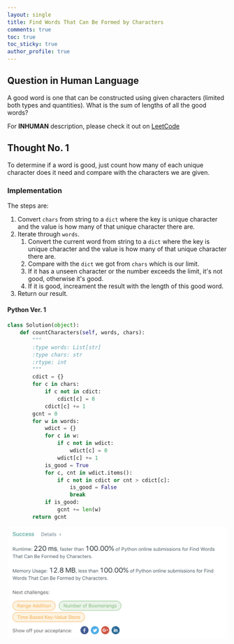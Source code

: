```yaml
---
layout: single
title: Find Words That Can Be Formed by Characters
comments: true
toc: true
toc_sticky: true
author_profile: true
---
```


## Question in Human Language

A good word is one that can be constructed using given characters (limited both types and quantities).
What is the sum of lengths of all the good words?

For **INHUMAN** description, please check it out on [LeetCode](https://leetcode.com/problems/find-words-that-can-be-formed-by-characters/)

## Thought No. 1

To determine if a word is good, just count how many of each unique character does it need and compare with the characters we are given.

### Implementation

The steps are:
1. Convert `chars` from string to a `dict` where the key is unique character and the value is how many of that unique character there are.
2. Iterate through `words`.
    1. Convert the current word from string to a `dict` where the key is unique character and the value is how many of that unique character there are.
    2. Compare with the `dict` we got from `chars` which is our limit.
    3. If it has a unseen character or the number exceeds the limit, it's not good, otherwise it's good.
    4. If it is good, increament the result with the length of this good word.
3. Return our result.

#### Python Ver. 1

```python
class Solution(object):
    def countCharacters(self, words, chars):
        """
        :type words: List[str]
        :type chars: str
        :rtype: int
        """
        cdict = {}
        for c in chars:
            if c not in cdict:
                cdict[c] = 0
            cdict[c] += 1
        gcnt = 0
        for w in words:
            wdict = {}
            for c in w:
                if c not in wdict:
                    wdict[c] = 0
                wdict[c] += 1
            is_good = True
            for c, cnt in wdict.items():
                if c not in cdict or cnt > cdict[c]:
                    is_good = False
                    break
            if is_good:
                gcnt += len(w)
        return gcnt
```

![acceptance](./asset/1160-find-words-that-can-be-formed-by-characters-acceptance.png)